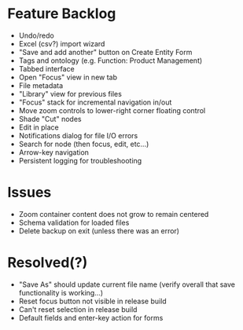 # Feature Backlog

* Undo/redo
* Excel (csv?) import wizard
* "Save and add another" button on Create Entity Form
* Tags and ontology (e.g. Function: Product Management)
* Tabbed interface
* Open "Focus" view in new tab
* File metadata
* "Library" view for previous files
* "Focus" stack for incremental navigation in/out
* Move zoom controls to lower-right corner floating control
* Shade "Cut" nodes
* Edit in place
* Notifications dialog for file I/O errors
* Search for node (then focus, edit, etc...)
* Arrow-key navigation
* Persistent logging for troubleshooting

# Issues

* Zoom container content does not grow to remain centered
* Schema validation for loaded files
* Delete backup on exit (unless there was an error)

# Resolved(?)

* "Save As" should update current file name (verify overall that save functionality is working...)
* Reset focus button not visible in release build
* Can't reset selection in release build
* Default fields and enter-key action for forms

